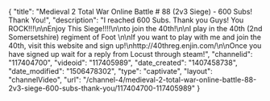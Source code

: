 {
    "title": "Medieval 2 Total War Online Battle # 88 (2v3 Siege) - 600 Subs!  Thank You!",
    "description": "I reached 600 Subs.  Thank you Guys!  You ROCK!!!\n\nEnjoy This Siege!!!!\n\nto join the 40th!\n\nI play in the 40th (2nd Somersetshire) regiment of Foot \n\nIf you want to play with me and join the 40th, visit this website and sign up!\nhttp:\/\/40threg.enjin.com\/\n\nOnce you have signed up wait for a reply from Locust through steam!",
    "channelid": "117404700",
    "videoid": "117405989",
    "date_created": "1407458738",
    "date_modified": "1506478302",
    "type": "captivate",
    "layout": "channelVideo",
    "url": "\/channel-4\/medieval-2-total-war-online-battle-88-2v3-siege-600-subs-thank-you\/117404700-117405989"
}